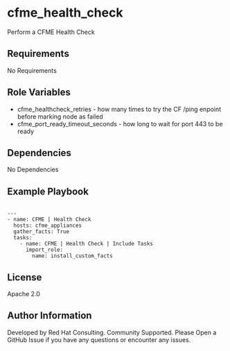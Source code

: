 cfme_health_check
=========

Perform a CFME Health Check

Requirements
------------

No Requirements

Role Variables
--------------

+ cfme_healthcheck_retries - how many times to try the CF /ping enpoint before marking node as failed
+ cfme_port_ready_timeout_seconds - how long to wait for port 443 to be ready

Dependencies
------------

No Dependencies

Example Playbook
----------------

```

---
- name: CFME | Health Check
  hosts: cfme_appliances
  gather_facts: True
  tasks:
    - name: CFME | Health Check | Include Tasks
      import_role:
        name: install_custom_facts
```

License
-------

Apache 2.0

Author Information
------------------

Developed by Red Hat Consulting. Community Supported. Please Open a GitHub Issue if you have any questions or encounter any issues.